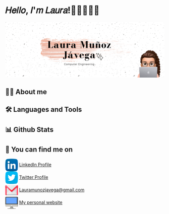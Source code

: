 # 𝐻𝑒𝑙𝑙𝑜, 𝐼'𝑚 𝐿𝑎𝑢𝑟𝑎!👋🏻👩🏻‍💻
<img src=github-header.png>
<br>

## 👩‍💻 About me
## 🛠 Languages and Tools
## 📊 Github Stats
## 🔎 You can find me on
<img src="socials/linkedin.png" height="40em" align="center" title="Follow me on LinkedIn"/> [LinkedIn Profile](linkedin.com/in/laura-muñoz-jávega-a1b557194)
<br><img src="socials/twitter.png" height="40em" align="center" title="Follow me on Twitter"/> [Twitter Profile](https://twitter.com/lauuritam15)
<br><img src="socials/gmail.png" height="40em" align="center" title=""/> Lauramunozjavega@gmail.com
<br><img src="socials/web.png" height="40em" align="center" title="Check my personal website"/> [My personal website](https://lauritajavega99.github.io)
